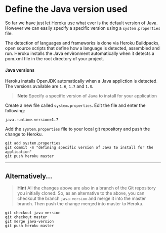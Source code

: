 # Define the Java version used 

  So far we have just let Heroku use what ever is the default version of Java.  However we can easily specify a specific version using a `system.properties` file.
  
  The detection of languages and frameworks is done via Heroku Buildpacks, open source scripts that define how a language is detected, assembled and run.  Heroku installs the Java environment automatically when it detects a pom.xml file in the root directory of your project.
  
#### Java versions 

  Heroku installs OpenJDK automatically when a Java appliction is detected.  The versions available are `1.6`, `1.7` and `1.8`.
  
> **Note** Specify a specific version of Java to install for your application 

  Create a new file called `system.properties`.  Edit the file and enter the following:

    java.runtime.version=1.7

  Add the `system.properties` file to your local git repository and push the change to Heroku.
  
    git add system.properties
    git commit -m "defining specific version of Java to install for the application"
    git push heroku master 


--- 

## Alternatively...

> **Hint** All the changes above are also in a branch of the Git repository you initially cloned.  So, as an alternative to the above, you can checkout the branch `java-version` and merge it into the master branch.  Then push the change merged into master to Heroku.

    git checkout java-version
    git checkout master
    git merge java-version
    git push heroku master

